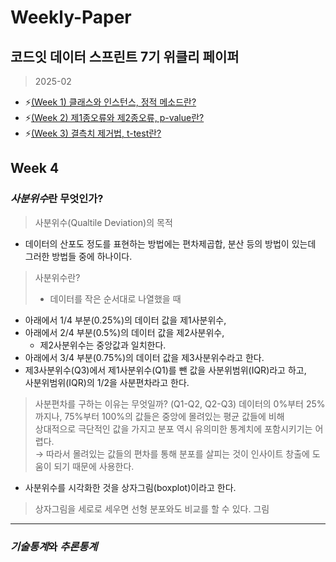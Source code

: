 # Weekly-Paper
## 코드잇 데이터 스프린트 7기 위클리 페이퍼
> 2025-02
+ :zap:[(Week 1) 클래스와 인스턴스, 정적 메소드란?](https://github.com/bettertospeak/Weekly-Paper/blob/main/Weekly/week-1)
+ :zap:[(Week 2) 제1종오류와 제2종오류, p-value란?](https://github.com/bettertospeak/Weekly-Paper/blob/main/Weekly/week-2)
+ :zap:[(Week 3) 결측치 제거법, t-test란?](https://github.com/bettertospeak/Weekly-Paper/blob/main/Weekly/week-3)

## Week 4
### ***사분위수***란 무엇인가?
>사분위수(Qualtile Deviation)의 목적
* 데이터의 산포도 정도를 표현하는 방법에는 편차제곱합, 분산 등의 방법이 있는데 그러한 방법들 중에 하나이다.
> 사분위수란?
> * 데이터를 작은 순서대로 나열했을 때
   * 아래에서 1/4 부분(0.25%)의 데이터 값을 제1사분위수,
   * 아래에서 2/4 부분(0.5%)의 데이터 값을 제2사분위수,
     * 제2사분위수는 중앙값과 일치한다.
   * 아래에서 3/4 부분(0.75%)의 데이터 값을 제3사분위수라고 한다.
* 제3사분위수(Q3)에서 제1사분위수(Q1)를 뺀 값을 사분위범위(IQR)라고 하고,<br/>
  사분위범위(IQR)의 1/2을 사분편차라고 한다.
> 사분편차를 구하는 이유는 무엇일까? (Q1-Q2, Q2-Q3)
 데이터의 0%부터 25%까지나, 75%부터 100%의 값들은 중앙에 몰려있는 평균 값들에 비해<br/>
 상대적으로 극단적인 값을 가지고 분포 역시 유의미한 통계치에 포함시키기는 어렵다.<br/>
 → 따라서 몰려있는 값들의 편차를 통해 분포를 살피는 것이 인사이트 창출에 도움이 되기 때문에 사용한다.
* 사분위수를 시각화한 것을 상자그림(boxplot)이라고 한다.
 > 상자그림을 세로로 세우면 선형 분포와도 비교를 할 수 있다.
   그림

---

### ***기술통계***와 ***추론통계***

